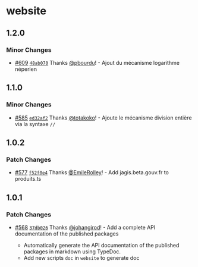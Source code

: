 # website

## 1.2.0

### Minor Changes

- [#609](https://github.com/publicodes/publicodes/pull/609) [`48ab070`](https://github.com/publicodes/publicodes/commit/48ab0703e8c8017766fa785aa02f11482d6998ba) Thanks [@pbourdu](https://github.com/pbourdu)! - Ajout du mécanisme logarithme néperien

## 1.1.0

### Minor Changes

- [#585](https://github.com/publicodes/publicodes/pull/585) [`ed32af2`](https://github.com/publicodes/publicodes/commit/ed32af259a347dae6f289120f02d9b6c08f2e056) Thanks [@totakoko](https://github.com/totakoko)! - Ajoute le mécanisme division entière via la syntaxe `//`

## 1.0.2

### Patch Changes

- [#577](https://github.com/publicodes/publicodes/pull/577) [`f52f0e4`](https://github.com/publicodes/publicodes/commit/f52f0e419d486304899eb42fdc51209150d5d0b5) Thanks [@EmileRolley](https://github.com/EmileRolley)! - Add jagis.beta.gouv.fr to produits.ts

## 1.0.1

### Patch Changes

- [#568](https://github.com/publicodes/publicodes/pull/568) [`37db026`](https://github.com/publicodes/publicodes/commit/37db026f9770d14788c1e9567ef55c5a70422896) Thanks [@johangirod](https://github.com/johangirod)! - Add a complete API documentation of the published packages

    - Automatically generate the API documentation of the published packages in markdown using TypeDoc.
    - Add new scripts `doc` in `website` to generate doc
